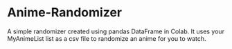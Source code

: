 # Anime-Randomizer
A simple randomizer created using pandas DataFrame in Colab. It uses your MyAnimeList list as a csv file to randomize an anime for you to watch.
